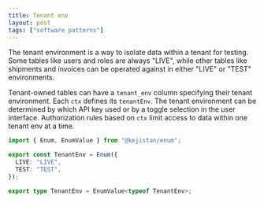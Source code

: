 ```yaml
---
title: Tenant env
layout: post
tags: ["software patterns"]
---
```


The tenant environment is a way to isolate data within a tenant for testing. Some tables like users and roles are always "LIVE", while other tables like shipments and invoices can be operated against in either "LIVE" or "TEST" environments.

Tenant-owned tables can have a `tenant_env` column specifying their tenant environment. Each `ctx` defines its `tenantEnv`. The tenant environment can be determined by which API key used or by a toggle selection in the user interface. Authorization rules based on `ctx` limit access to data within one tenant env at a time.

```ts
import { Enum, EnumValue } from "@kejistan/enum";

export const TenantEnv = Enum({
  LIVE: "LIVE",
  TEST: "TEST",
});

export type TenantEnv = EnumValue<typeof TenantEnv>;
```
